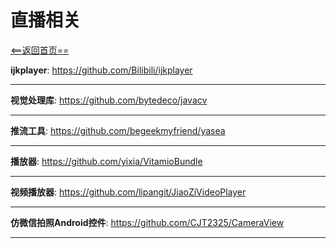 # 直播相关


[<==返回首页==](https://github.com/fengyongge/AndroidOpenCollect)


**ijkplayer**:  https://github.com/Bilibili/ijkplayer

---

**视觉处理库**:  https://github.com/bytedeco/javacv

---

**推流工具**:  https://github.com/begeekmyfriend/yasea

---

**播放器**:  https://github.com/yixia/VitamioBundle

---

**视频播放器**:  https://github.com/lipangit/JiaoZiVideoPlayer

---
**仿微信拍照Android控件**:  https://github.com/CJT2325/CameraView

---


















